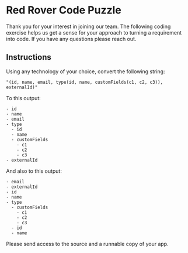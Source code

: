 # Red Rover Code Puzzle
Thank you for your interest in joining our team.  The following coding exercise helps us get a sense for your approach to turning a requirement into code. If you have any questions please reach out.

## Instructions
Using any technology of your choice, convert the following string: 

`"(id, name, email, type(id, name, customFields(c1, c2, c3)), externalId)"`

To this output: 
```
- id
- name
- email
- type
  - id
  - name
  - customFields
    - c1
    - c2
    - c3
- externalId
``` 

And also to this output:
```
- email
- externalId
- id
- name
- type
  - customFields
    - c1
    - c2
    - c3
  - id
  - name
```

Please send access to the source and a runnable copy of your app. 
